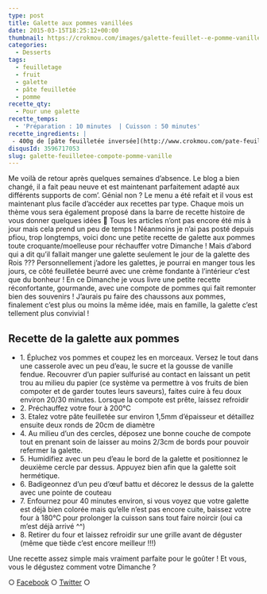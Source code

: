 ```yaml
---
type: post
title: Galette aux pommes vanillées
date: 2015-03-15T18:25:12+00:00
thumbnail: https://crokmou.com/images/galette-feuillet--e-pomme-vanille.jpg
categories:
  - Desserts
tags:
  - feuilletage
  - fruit
  - galette
  - pâte feuilletée
  - pomme
recette_qty:
  - Pour une galette
recette_temps:
  - 'Préparation : 10 minutes  | Cuisson : 50 minutes'
recette_ingredients: |
 - 400g de [pâte feuilletée inversée](http://www.crokmou.com/pate-feuilletee-inversee-de-pierre-herme/ Pâte feuilletée inversée de Pierre Hermé) - 2/3 pommes Janagold - 1 gousse de vanille - 50g de sucre - 1 oeuf
disqusId: 3596717053
slug: galette-feuilletee-compote-pomme-vanille
---
```


Me voilà de retour après quelques semaines d’absence. Le blog a bien changé, il a fait peau neuve et est maintenant parfaitement adapté aux différents supports de com’. Génial non ? Le menu a été refait et il vous est maintenant plus facile d’accéder aux recettes par type. Chaque mois un thème vous sera également proposé dans la barre de recette histoire de vous donner quelques idées 🙂 Tous les articles n’ont pas encore été mis à jour mais cela prend un peu de temps ! Néanmoins je n’ai pas posté depuis pfiou, trop longtemps, voici donc une petite recette de galette aux pommes toute croquante/moelleuse pour réchauffer votre Dimanche ! Mais d’abord qui a dit qu’il fallait manger une galette seulement le jour de la galette des Rois ??? Personnellement j’adore les galettes, je pourrai en manger tous les jours, ce côté feuilletée beurré avec une crème fondante à l’intérieur c’est que du bonheur ! En ce Dimanche je vous livre une petite recette réconfortante, gourmande, avec une compote de pommes qui fait remonter bien des souvenirs ! J’aurais pu faire des chaussons aux pommes, finalement c’est plus ou moins la même idée, mais en famille, la galette c’est tellement plus convivial !

## Recette de la galette aux pommes

* 1\. Épluchez vos pommes et coupez les en morceaux. Versez le tout dans une casserole avec un peu d’eau, le sucre et la gousse de vanille fendue. Recouvrer d’un papier sulfurisé au contact en laissant un petit trou au milieu du papier (ce système va permettre à vos fruits de bien compoter et de garder toutes leurs saveurs), faites cuire à feu doux environ 20/30 minutes. Lorsque la compote est prête, laissez refroidir
* 2\. Préchauffez votre four à 200°C
* 3\. Etalez votre pâte feuilletée sur environ 1,5mm d’épaisseur et détaillez ensuite deux ronds de 20cm de diamètre
* 4\. Au milieu d’un des cercles, déposez une bonne couche de compote tout en prenant soin de laisser au moins 2/3cm de bords pour pouvoir refermer la galette.
* 5\. Humidifiez avec un peu d’eau le bord de la galette et positionnez le deuxième cercle par dessus. Appuyez bien afin que la galette soit hermétique.
* 6\. Badigeonnez d’un peu d’œuf battu et décorez le dessus de la galette avec une pointe de couteau
* 7\. Enfournez pour 40 minutes environ, si vous voyez que votre galette est déjà bien colorée mais qu’elle n’est pas encore cuite, baissez votre four à 180°C pour prolonger la cuisson sans tout faire noircir (oui ca m’est déjà arrivé ^^)
* 8\. Retirer du four et laissez refroidir sur une grille avant de déguster (même que tiède c’est encore meilleur !!!)

Une recette assez simple mais vraiment parfaite pour le goûter ! Et vous, vous le dégustez comment votre Dimanche ?

○ [Facebook](https://www.facebook.com/crokmou.blog) ○ [Twitter](https://twitter.com/Crokmou) ○